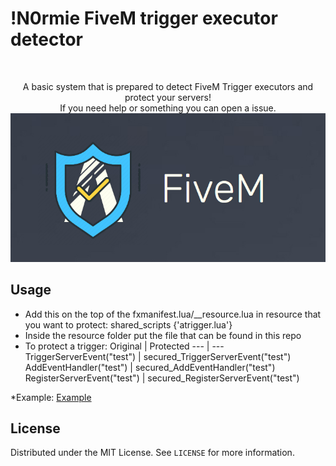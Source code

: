 # !N0rmie FiveM trigger executor detector
<br />
<p align="center">
  <p align="center">
    A basic system that is prepared to detect FiveM Trigger executors and protect your servers!
    <br />
    If you need help or something you can open a issue.
    <img src="https://github.com/N0rmie/Fivem-Trigger-Protector/blob/main/image.png?raw=true">
  </p>
</p>

## Usage

* Add this on the top of the fxmanifest.lua/__resource.lua in resource that you want to protect:
    shared_scripts {'atrigger.lua'}
* Inside the resource folder put the file that can be found in this repo
* To protect a trigger:
 Original | Protected
--- | ---
TriggerServerEvent("test") | secured_TriggerServerEvent("test")
AddEventHandler("test") | secured_AddEventHandler("test")
RegisterServerEvent("test") | secured_RegisterServerEvent("test")

    
*Example: [Example](https://streamable.com/cb49wm)

## License

Distributed under the MIT License. See `LICENSE` for more information.
